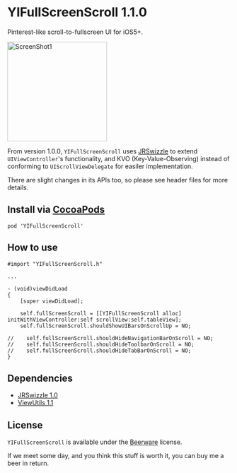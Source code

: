 YIFullScreenScroll 1.1.0
========================

Pinterest-like scroll-to-fullscreen UI for iOS5+.

<img src="https://raw.github.com/inamiy/YIFullScreenScroll/master/Screenshots/screenshot1.png" alt="ScreenShot1" width="225px" style="width:225px;" />

From version 1.0.0, `YIFullScreenScroll` uses [JRSwizzle](https://github.com/rentzsch/jrswizzle/) to extend `UIViewController`'s functionality, and KVO (Key-Value-Observing) instead of conforming to `UIScrollViewDelegate` for easiler implementation.

There are slight changes in its APIs too, so please see header files for more details.

Install via [CocoaPods](http://cocoapods.org/)
----------

```
pod 'YIFullScreenScroll'
```
    
How to use
----------

```
#import "YIFullScreenScroll.h"

...

- (void)viewDidLoad
{
    [super viewDidLoad];
    
    self.fullScreenScroll = [[YIFullScreenScroll alloc] initWithViewController:self scrollView:self.tableView];
    self.fullScreenScroll.shouldShowUIBarsOnScrollUp = NO;
    
//    self.fullScreenScroll.shouldHideNavigationBarOnScroll = NO;
//    self.fullScreenScroll.shouldHideToolbarOnScroll = NO;
//    self.fullScreenScroll.shouldHideTabBarOnScroll = NO;
}
```

Dependencies
------------
- [JRSwizzle 1.0](https://github.com/rentzsch/jrswizzle)
- [ViewUtils 1.1](https://github.com/nicklockwood/ViewUtils)

License
-------
`YIFullScreenScroll` is available under the [Beerware](http://en.wikipedia.org/wiki/Beerware) license.

If we meet some day, and you think this stuff is worth it, you can buy me a beer in return.
